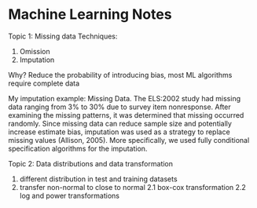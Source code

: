 # Machine Learning Notes
Topic 1: Missing data
Techniques: 
1. Omission
2. Imputation

Why? Reduce the probability of introducing bias, most ML algorithms require complete data

My imputation example:
Missing Data. The ELS:2002 study had missing data ranging from 3% to 30% due to survey item nonresponse. After examining the missing patterns, it was determined that missing occurred randomly. Since missing data can reduce sample size and potentially increase estimate bias, imputation was used as a strategy to replace missing values (Allison, 2005). More specifically, we used fully conditional specification algorithms for the imputation. 

Topic 2: Data distributions and data transformation
1. different distribution in test and training datasets
2. transfer non-normal to close to normal
  2.1 box-cox transformation
  2.2 log and power transformations
